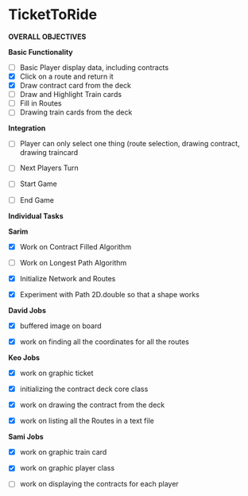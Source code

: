 # TicketToRide

**OVERALL OBJECTIVES**

**Basic Functionality**
- [ ]  Basic Player display data, including contracts
- [x]  Click on a route and return it
- [x]  Draw contract card from the deck
- [ ]  Draw and Highlight Train cards
- [ ]  Fill in Routes
- [ ]  Drawing train cards from the deck

**Integration**
- [ ] Player can only select one thing (route selection, drawing contract, drawing traincard
- [ ] Next Players Turn
- [ ] Start Game
- [ ] End Game







**Individual Tasks**

**Sarim**

- [x] Work on Contract Filled Algorithm
- [ ] Work on Longest Path Algorithm
- [x] Initialize Network and Routes
- [x] Experiment with Path 2D.double so that a shape works


**David Jobs**

- [x] buffered image on board
- [x] work on finding all the coordinates for all the routes



**Keo Jobs**
- [x] work on graphic ticket
- [x] initializing the contract deck core class
- [x] work on drawing the contract from the deck
- [x] work on listing all the Routes in a text file




**Sami Jobs**
- [x] work on graphic train card
- [x] work on graphic player class
- [ ] work on displaying the contracts for each player





